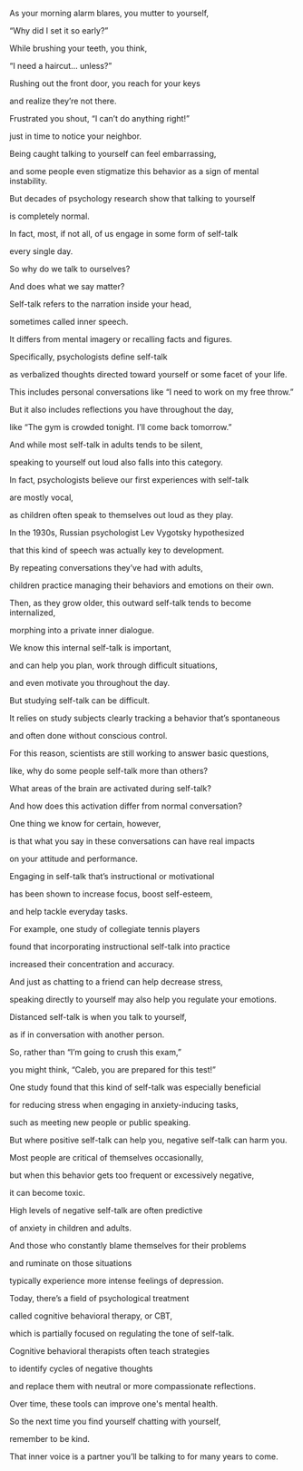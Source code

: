 As your morning alarm blares, 
you mutter to yourself,

“Why did I set it so early?”

While brushing your teeth,
you think,

“I need a haircut... unless?”

Rushing out the front door,
you reach for your keys

and realize they’re not there.

Frustrated you shout, 
“I can’t do anything right!”

just in time to notice your neighbor.

Being caught talking to yourself 
can feel embarrassing,

and some people even stigmatize this
behavior as a sign of mental instability.

But decades of psychology research show
that talking to yourself

is completely normal.

In fact, most, if not all, of us engage
in some form of self-talk

every single day.

So why do we talk to ourselves?

And does what we say matter?

Self-talk refers to the narration 
inside your head,

sometimes called inner speech.

It differs from mental imagery 
or recalling facts and figures.

Specifically, psychologists
define self-talk

as verbalized thoughts directed toward
yourself or some facet of your life.

This includes personal conversations like
“I need to work on my free throw.”

But it also includes reflections
you have throughout the day,

like “The gym is crowded tonight.
I’ll come back tomorrow.”

And while most self-talk 
in adults tends to be silent,

speaking to yourself out loud 
also falls into this category.

In fact, psychologists believe our first
experiences with self-talk

are mostly vocal,

as children often speak to themselves
out loud as they play.

In the 1930s, Russian psychologist
Lev Vygotsky hypothesized

that this kind of speech was 
actually key to development.

By repeating conversations 
they’ve had with adults,

children practice managing their behaviors
and emotions on their own.

Then, as they grow older, this outward
self-talk tends to become internalized,

morphing into a private inner dialogue.

We know this internal self-talk
is important,

and can help you plan, 
work through difficult situations,

and even motivate you throughout the day.

But studying self-talk can be difficult.

It relies on study subjects clearly
tracking a behavior that’s spontaneous

and often done without conscious control.

For this reason, scientists are still
working to answer basic questions,

like, why do some people
self-talk more than others?

What areas of the brain are activated
during self-talk?

And how does this activation differ
from normal conversation?

One thing we know for certain, however,

is that what you say in these
conversations can have real impacts

on your attitude and performance.

Engaging in self-talk
that’s instructional or motivational

has been shown to increase focus,
boost self-esteem,

and help tackle everyday tasks.

For example, one study 
of collegiate tennis players

found that incorporating instructional
self-talk into practice

increased their concentration 
and accuracy.

And just as chatting to a friend
can help decrease stress,

speaking directly to yourself may also
help you regulate your emotions.

Distanced self-talk is when
you talk to yourself,

as if in conversation with another person.

So, rather than 
“I’m going to crush this exam,”

you might think, 
“Caleb, you are prepared for this test!”

One study found that this kind 
of self-talk was especially beneficial

for reducing stress 
when engaging in anxiety-inducing tasks,

such as meeting new people
or public speaking.

But where positive self-talk can help you,
negative self-talk can harm you.

Most people are critical 
of themselves occasionally,

but when this behavior gets too frequent
or excessively negative,

it can become toxic.

High levels of negative self-talk 
are often predictive

of anxiety in children and adults.

And those who constantly blame themselves
for their problems

and ruminate on those situations

typically experience
more intense feelings of depression.

Today, there’s a field 
of psychological treatment

called cognitive behavioral therapy, 
or CBT,

which is partially focused on regulating
the tone of self-talk.

Cognitive behavioral therapists 
often teach strategies

to identify cycles of negative thoughts

and replace them with neutral 
or more compassionate reflections.

Over time, these tools can improve
one's mental health.

So the next time you find yourself
chatting with yourself,

remember to be kind.

That inner voice is a partner you’ll be
talking to for many years to come.

